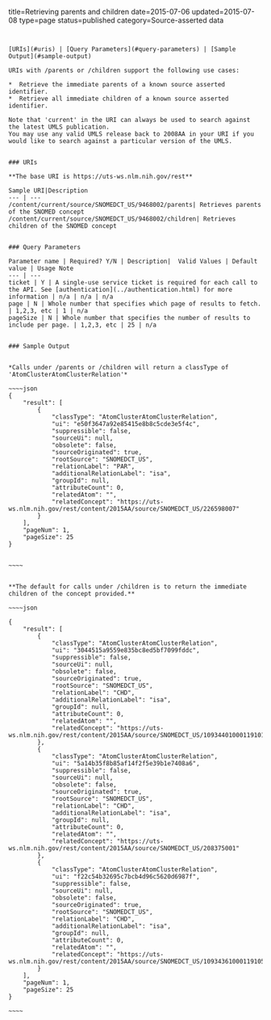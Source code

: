 title=Retrieving parents and children
date=2015-07-06
updated=2015-07-08
type=page
status=published
category=Source-asserted data
~~~~~~


[URIs](#uris) | [Query Parameters](#query-parameters) | [Sample Output](#sample-output)

URIs with /parents or /children support the following use cases:

*  Retrieve the immediate parents of a known source asserted identifier.
*  Retrieve all immediate children of a known source asserted identifier.

Note that 'current' in the URI can always be used to search against the latest UMLS publication.
You may use any valid UMLS release back to 2008AA in your URI if you would like to search against a particular version of the UMLS.


### URIs

**The base URI is https://uts-ws.nlm.nih.gov/rest**

Sample URI|Description
--- | ---
/content/current/source/SNOMEDCT_US/9468002/parents| Retrieves parents of the SNOMED concept
/content/current/source/SNOMEDCT_US/9468002/children| Retrieves children of the SNOMED concept


### Query Parameters

Parameter name | Required? Y/N | Description|  Valid Values | Default value | Usage Note
--- | ---
ticket | Y | A single-use service ticket is required for each call to the API. See [authentication](../authentication.html) for more information | n/a | n/a | n/a
page | N | Whole number that specifies which page of results to fetch. | 1,2,3, etc | 1 | n/a
pageSize | N | Whole number that specifies the number of results to include per page. | 1,2,3, etc | 25 | n/a


### Sample Output


*Calls under /parents or /children will return a classType of 'AtomClusterAtomClusterRelation'*

~~~~json
{
    "result": [
        {
            "classType": "AtomClusterAtomClusterRelation",
            "ui": "e50f3647a92e85415e8b8c5cde3e5f4c",
            "suppressible": false,
            "sourceUi": null,
            "obsolete": false,
            "sourceOriginated": true,
            "rootSource": "SNOMEDCT_US",
            "relationLabel": "PAR",
            "additionalRelationLabel": "isa",
            "groupId": null,
            "attributeCount": 0,
            "relatedAtom": "",
            "relatedConcept": "https://uts-ws.nlm.nih.gov/rest/content/2015AA/source/SNOMEDCT_US/226598007"
        }
    ],
    "pageNum": 1,
    "pageSize": 25
}


~~~~


**The default for calls under /children is to return the immediate children of the concept provided.**

~~~~json

{
    "result": [
        {
            "classType": "AtomClusterAtomClusterRelation",
            "ui": "3044515a9559e835bc8ed5bf7099fddc",
            "suppressible": false,
            "sourceUi": null,
            "obsolete": false,
            "sourceOriginated": true,
            "rootSource": "SNOMEDCT_US",
            "relationLabel": "CHD",
            "additionalRelationLabel": "isa",
            "groupId": null,
            "attributeCount": 0,
            "relatedAtom": "",
            "relatedConcept": "https://uts-ws.nlm.nih.gov/rest/content/2015AA/source/SNOMEDCT_US/10934401000119101"
        },
        {
            "classType": "AtomClusterAtomClusterRelation",
            "ui": "5a14b35f8b85af14f2f5e39b1e7408a6",
            "suppressible": false,
            "sourceUi": null,
            "obsolete": false,
            "sourceOriginated": true,
            "rootSource": "SNOMEDCT_US",
            "relationLabel": "CHD",
            "additionalRelationLabel": "isa",
            "groupId": null,
            "attributeCount": 0,
            "relatedAtom": "",
            "relatedConcept": "https://uts-ws.nlm.nih.gov/rest/content/2015AA/source/SNOMEDCT_US/208375001"
        },
        {
            "classType": "AtomClusterAtomClusterRelation",
            "ui": "f22c54b32695c7bcb4d96c5620d6987f",
            "suppressible": false,
            "sourceUi": null,
            "obsolete": false,
            "sourceOriginated": true,
            "rootSource": "SNOMEDCT_US",
            "relationLabel": "CHD",
            "additionalRelationLabel": "isa",
            "groupId": null,
            "attributeCount": 0,
            "relatedAtom": "",
            "relatedConcept": "https://uts-ws.nlm.nih.gov/rest/content/2015AA/source/SNOMEDCT_US/10934361000119105"
        }
    ],
    "pageNum": 1,
    "pageSize": 25
}

~~~~
